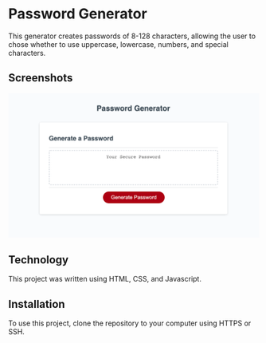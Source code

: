 # Password Generator

This generator creates passwords of 8-128 characters, allowing the user to chose whether to use uppercase, lowercase, numbers, and special characters.

## Screenshots

<img src="./assets/sitescreenshot.png" style="width:600px" alt="site screenshot"/>

## Technology

This project was written using HTML, CSS, and Javascript.

## Installation

To use this project, clone the repository to your computer using HTTPS or SSH.
